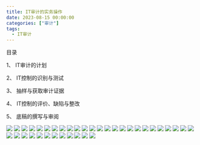 ```yaml
---
title: IT审计的实务操作
date: 2023-08-15 00:00:00
categories: ["审计"]
tags:
  - IT审计
---
```

目录

1、 IT审计的计划

2、 IT控制的识别与测试

3、 抽样与获取审计证据

4、 IT控制的评价、缺陷与整改

5、 底稿的撰写与审阅

![](https://jsd.cdn.zzko.cn/gh/richffan/img@main/audit/信息系统审计/IT审计的实务操作/IT审计的实务操作_1.webp)
![](https://jsd.cdn.zzko.cn/gh/richffan/img@main/audit/信息系统审计/IT审计的实务操作/IT审计的实务操作_2.webp)
![](https://jsd.cdn.zzko.cn/gh/richffan/img@main/audit/信息系统审计/IT审计的实务操作/IT审计的实务操作_3.webp)
![](https://jsd.cdn.zzko.cn/gh/richffan/img@main/audit/信息系统审计/IT审计的实务操作/IT审计的实务操作_4.webp)
![](https://jsd.cdn.zzko.cn/gh/richffan/img@main/audit/信息系统审计/IT审计的实务操作/IT审计的实务操作_5.webp)
![](https://jsd.cdn.zzko.cn/gh/richffan/img@main/audit/信息系统审计/IT审计的实务操作/IT审计的实务操作_6.webp)
![](https://jsd.cdn.zzko.cn/gh/richffan/img@main/audit/信息系统审计/IT审计的实务操作/IT审计的实务操作_7.webp)
![](https://jsd.cdn.zzko.cn/gh/richffan/img@main/audit/信息系统审计/IT审计的实务操作/IT审计的实务操作_8.webp)
![](https://jsd.cdn.zzko.cn/gh/richffan/img@main/audit/信息系统审计/IT审计的实务操作/IT审计的实务操作_9.webp)
![](https://jsd.cdn.zzko.cn/gh/richffan/img@main/audit/信息系统审计/IT审计的实务操作/IT审计的实务操作_10.webp)
![](https://jsd.cdn.zzko.cn/gh/richffan/img@main/audit/信息系统审计/IT审计的实务操作/IT审计的实务操作_11.webp)
![](https://jsd.cdn.zzko.cn/gh/richffan/img@main/audit/信息系统审计/IT审计的实务操作/IT审计的实务操作_12.webp)
![](https://jsd.cdn.zzko.cn/gh/richffan/img@main/audit/信息系统审计/IT审计的实务操作/IT审计的实务操作_13.webp)
![](https://jsd.cdn.zzko.cn/gh/richffan/img@main/audit/信息系统审计/IT审计的实务操作/IT审计的实务操作_14.webp)
![](https://jsd.cdn.zzko.cn/gh/richffan/img@main/audit/信息系统审计/IT审计的实务操作/IT审计的实务操作_15.webp)
![](https://jsd.cdn.zzko.cn/gh/richffan/img@main/audit/信息系统审计/IT审计的实务操作/IT审计的实务操作_16.webp)
![](https://jsd.cdn.zzko.cn/gh/richffan/img@main/audit/信息系统审计/IT审计的实务操作/IT审计的实务操作_17.webp)
![](https://jsd.cdn.zzko.cn/gh/richffan/img@main/audit/信息系统审计/IT审计的实务操作/IT审计的实务操作_18.webp)
![](https://jsd.cdn.zzko.cn/gh/richffan/img@main/audit/信息系统审计/IT审计的实务操作/IT审计的实务操作_19.webp)
![](https://jsd.cdn.zzko.cn/gh/richffan/img@main/audit/信息系统审计/IT审计的实务操作/IT审计的实务操作_20.webp)
![](https://jsd.cdn.zzko.cn/gh/richffan/img@main/audit/信息系统审计/IT审计的实务操作/IT审计的实务操作_21.webp)
![](https://jsd.cdn.zzko.cn/gh/richffan/img@main/audit/信息系统审计/IT审计的实务操作/IT审计的实务操作_22.webp)
![](https://jsd.cdn.zzko.cn/gh/richffan/img@main/audit/信息系统审计/IT审计的实务操作/IT审计的实务操作_23.webp)
![](https://jsd.cdn.zzko.cn/gh/richffan/img@main/audit/信息系统审计/IT审计的实务操作/IT审计的实务操作_24.webp)
![](https://jsd.cdn.zzko.cn/gh/richffan/img@main/audit/信息系统审计/IT审计的实务操作/IT审计的实务操作_25.webp)
![](https://jsd.cdn.zzko.cn/gh/richffan/img@main/audit/信息系统审计/IT审计的实务操作/IT审计的实务操作_26.webp)
![](https://jsd.cdn.zzko.cn/gh/richffan/img@main/audit/信息系统审计/IT审计的实务操作/IT审计的实务操作_27.webp)
![](https://jsd.cdn.zzko.cn/gh/richffan/img@main/audit/信息系统审计/IT审计的实务操作/IT审计的实务操作_28.webp)
![](https://jsd.cdn.zzko.cn/gh/richffan/img@main/audit/信息系统审计/IT审计的实务操作/IT审计的实务操作_29.webp)
![](https://jsd.cdn.zzko.cn/gh/richffan/img@main/audit/信息系统审计/IT审计的实务操作/IT审计的实务操作_30.webp)
![](https://jsd.cdn.zzko.cn/gh/richffan/img@main/audit/信息系统审计/IT审计的实务操作/IT审计的实务操作_31.webp)
![](https://jsd.cdn.zzko.cn/gh/richffan/img@main/audit/信息系统审计/IT审计的实务操作/IT审计的实务操作_32.webp)
![](https://jsd.cdn.zzko.cn/gh/richffan/img@main/audit/信息系统审计/IT审计的实务操作/IT审计的实务操作_33.webp)
![](https://jsd.cdn.zzko.cn/gh/richffan/img@main/audit/信息系统审计/IT审计的实务操作/IT审计的实务操作_34.webp)
![](https://jsd.cdn.zzko.cn/gh/richffan/img@main/audit/信息系统审计/IT审计的实务操作/IT审计的实务操作_35.webp)
![](https://jsd.cdn.zzko.cn/gh/richffan/img@main/audit/信息系统审计/IT审计的实务操作/IT审计的实务操作_36.webp)
![](https://jsd.cdn.zzko.cn/gh/richffan/img@main/audit/信息系统审计/IT审计的实务操作/IT审计的实务操作_37.webp)

